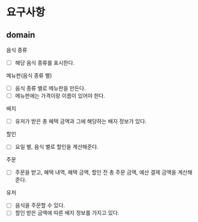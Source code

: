 # 요구사항

## domain

음식 종류
-[ ] 해당 음식 종류를 표시한다.

메뉴판(음식 종류 별)
-[ ] 음식 종류 별로 메뉴판을 만든다.
-[ ] 메뉴판에는 가격이랑 이름이 있어야 한다.

배지
-[ ] 유저가 받은 총 혜택 금액과 그에 해당하는 배지 정보가 있다.

할인
-[ ] 요일 별, 음식 별로 할인을 계산해준다.

주문
-[ ] 주문을 받고, 혜택 내역, 혜택 금액, 할인 전 총 주문 금액, 예산 결제 금액을 계산해준다.

유저
-[ ] 음식을 주문할 수 있다.
-[ ] 할인 받은 금액에 따른 배지 정보를 가지고 있다. 
